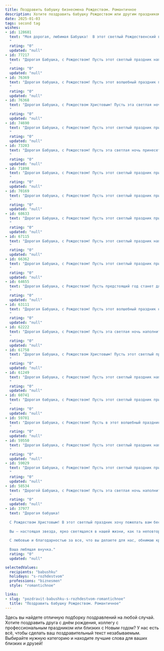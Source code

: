```yaml
---
title: Поздравить бабушку бизнесмена Рождеством. Романтичное
description: Хотите поздравить бабушку Рождеством или другим праздником? Наш ИИ создаст незабываемое поздравление, а вы обязательно выделитесь среди других.  
date: 2025-01-03
tags: second tag
wishes:
- id: 128681
  text: "Моя дорогая, любимая Бабушка!  В этот светлый Рождественский вечер, когда звёзды светят особенно ярко, я хочу пожелать тебе безграничного счастья, душевного тепла и  любви, которая согревает сильнее любого камина. Пусть твой дом всегда будет полон радости и уюта, как и твоё сердце, наполненное бесценным опытом и мудростью.  Пусть Рождество принесёт тебе мир, спокойствие и исполнение всех самых заветных желаний.  Ты — мой светлый маяк, моя любовь и вдохновение.  С Рождеством тебя, моя драгоценная!
  "
  rating: "0"
  updated: "null"
- id: 77217
  text: "Дорогая Бабушка, с Рождеством! Пусть этот светлый праздник наполнит ваш дом теплом и любовью, как ваши руки всегда согревали нас своим вниманием. Пусть каждый день вашей жизни станет прекрасным подарком, как ваши мудрые советы стали подарком для нас.  С любовью и благодарностью, ваши внуки.
  "
  rating: "0"
  updated: "null"
- id: 76369
  text: "Дорогая бабушка, с Рождеством! Пусть этот волшебный праздник принесет в твою жизнь уют, тепло и свет. Пусть твоя душа сияет от любви и радости, а сердце наполнится покоем и гармонией. Пусть твоя жизнь всегда будет согрета заботой и любовью близких людей.
  "
  rating: "0"
  updated: "null"
- id: 76368
  text: "Дорогая Бабушка, с Рождеством Христовым! Пусть эта светлая ночь принесет в твою жизнь тепло, уют и радость, как сияние рождественской звезды. Пусть твоя душа согревается добротой и любовью, а сердце наполняется безграничным счастьем. Пусть твои мечты исполняются, как чудеса в рождественскую ночь!
  "
  rating: "0"
  updated: "null"
- id: 74690
  text: "Дорогая Бабушка, с Рождеством! Пусть этот светлый праздник принесет в вашу жизнь тепло, любовь и уют, а каждый день будет наполнен радостью и счастьем.  Пусть ваш бизнес процветает, а душа всегда будет согрета любовью близких.  С Рождеством, моя дорогая!
  "
  rating: "0"
  updated: "null"
- id: 73203
  text: "Дорогая Бабушка, с Рождеством! Пусть эта светлая ночь принесет в твой дом уют, тепло  и тихую радость. Пусть звезды, сияющие на небе, освещают твой путь, а рождественские чудеса окутывают тебя любовью и заботой. Желаю тебе крепкого здоровья, мирного неба над головой и исполнения всех желаний. Пусть Рождество станет началом новой, счастливой главы в твоей жизни!
  "
  rating: "0"
  updated: "null"
- id: 71898
  text: "Дорогая Бабушка, с Рождеством! Пусть этот светлый праздник принесет в твою жизнь покой, любовь и ощущение тепла.  Пусть удача всегда сопутствует тебе, и  моя  любовь  тебе  будет  как  яркая  звезда,  освещающая  твои  дни.
  "
  rating: "0"
  updated: "null"
- id: 70169
  text: "Дорогая бабушка, с Рождеством! Пусть этот светлый праздник принесет в твою жизнь тепло, уют и безграничную любовь, как те чувства, которые ты даришь нам с такой щедростью. Пусть твои мечты сбудутся, а сердце всегда будет полно радости и света!
  "
  rating: "0"
  updated: "null"
- id: 68633
  text: "Дорогая Бабушка, с Рождеством! Пусть этот светлый праздник принесет в твою жизнь  спокойствие, тепло и любовь.  Желаю тебе  здоровья, радости и исполнения всех желаний. Пусть твоя душа всегда сияет  словно рождественская звезда!
  "
  rating: "0"
  updated: "null"
- id: 67115
  text: "Дорогая Бабушка, с Рождеством! Пусть этот светлый праздник наполнит твой дом теплом, любовью и счастьем, как уютный плед в морозный вечер. Желаю тебе крепкого здоровья, благополучия и пусть каждый день будет наполнен радостными мгновениями, как блеск праздничных огней!
  "
  rating: "0"
  updated: "null"
- id: 66362
  text: "Дорогая Бабушка, с Рождеством! Пусть этот светлый праздник принесет в твою жизнь теплоту, уют и исполнение всех желаний. Пусть твой бизнес процветает, а сердце всегда будет наполнено любовью и радостью.
  "
  rating: "0"
  updated: "null"
- id: 64655
  text: "Дорогая Бабушка, с Рождеством! Пусть предстоящий год станет для тебя чудесным, полным любви, тепла и радости. Хочу пожелать тебе крепкого здоровья, чтобы ты всегда была окружена заботой и вниманием, и чтобы твоя бизнес-империя процветала!
  "
  rating: "0"
  updated: "null"
- id: 63111
  text: "Дорогая Бабушка, с Рождеством! Пусть этот волшебный праздник наполнит Ваш дом теплом, любовью и нежной праздничной атмосферой. Пусть все ваши мечты и надежды сбываются, как в сказке, а в сердце всегда царит мир и спокойствие. С любовью и благодарностью, ваш любящий внук/внучка.
  "
  rating: "0"
  updated: "null"
- id: 62222
  text: "Дорогая Бабушка, с Рождеством! Пусть эта светлая ночь наполнит ваш дом теплом, любовью и радостью, а Рождественская звезда укажет путь к новым, прекрасным свершениям! Пусть бизнес процветает, а сердце всегда хранит мир и покой. С любовью и искренним уважением!
  "
  rating: "0"
  updated: "null"
- id: 61758
  text: "Дорогая Бабушка, с Рождеством Христовым! Пусть этот светлый праздник принесет в твою жизнь мир, любовь и благополучие. Пусть каждая минута твоего дня будет наполнена радостью и теплом. Желаю тебе крепкого здоровья, неиссякаемой энергии и чтобы все твои мечты сбывались.
  "
  rating: "0"
  updated: "null"
- id: 61249
  text: "Дорогая Бабушка, с Рождеством! Пусть этот светлый праздник наполнит Ваш дом теплом, любовью и добрыми пожеланиями. Пусть Ваш бизнес процветает, а близкие дарят Вам радость и заботу. Счастья Вам, здоровья и долгих лет!
  "
  rating: "0"
  updated: "null"
- id: 60741
  text: "Дорогая бабушка, с Рождеством! Пусть этот светлый праздник принесет тебе мир, любовь и радость. Ты – самый ценный человек в моей жизни, и я бесконечно благодарен за твою доброту, мудрость и любовь. Пусть твоя душа будет согрета теплом праздничной атмосферы, а сердце –  вечным огоньком любви. Пусть твоя бизнес-империя процветает, а ты наслаждаешься заслуженным покоем и счастьем.
  "
  rating: "0"
  updated: "null"
- id: 59781
  text: "Дорогая Бабушка, с Рождеством! Пусть в этот волшебный праздник в твоем сердце царит мир и любовь, а  душа согревается теплыми воспоминаниями и надеждой на светлое будущее. Пусть рядом всегда будут близкие люди, а твой жизненный путь будет полон радости и благополучия. Искренне люблю тебя!
  "
  rating: "0"
  updated: "null"
- id: 59550
  text: "Дорогая Бабушка, с Рождеством! Пусть этот светлый праздник наполнит Вашу жизнь теплом, радостью и любовью.  Пусть ваш бизнес процветает, а сердце всегда будет молодо и открыто для новых волшебных моментов.
  "
  rating: "0"
  updated: "null"
- id: 59029
  text: "Дорогая Бабушка, с Рождеством! Пусть этот светлый праздник принесет в твою жизнь мир, любовь и волшебство, как в ту самую ночь, когда родилась звезда надежды. Пусть твоё сердце согревают тепло семейного очага и любовь близких, а каждый день дарит новые радости и достижения, как в твоём успешном деловом мире.
  "
  rating: "0"
  updated: "null"
- id: 58534
  text: "Дорогой Бабушка, с Рождеством! Пусть эта светлая ночь наполнит твой дом любовью, теплом и добрыми чудесами. Желаю тебе крепкого здоровья, неиссякаемого оптимизма и безграничного счастья. Пусть твоя душа всегда будет так же прекрасна, как зимнее небо, усеянное звездами.
  "
  rating: "0"
  updated: "null"
- id: 37977
  text: "Дорогая бабушка!
  
  С Рождеством Христовым! В этот светлый праздник хочу пожелать вам бесконечного счастья, здоровья, любви и тепла. Пусть каждый день приносит вам радость, а в сердце всегда живет надежда и вера в лучшее.
  
  Вы — настоящая звезда, ярко светящаяся в нашей жизни, как та неповторимая рождественская искра. Пусть ваши мечты сбываются, как волшебство, и любое начинание приносит успех и достаток.
  
  С любовью и благодарностью за все, что вы делаете для нас, обнимаю крепко!
  
  Ваша любящая внучка."
  rating: "0"
  updated: "null"

selectedValues:
  recipients: "babushku"
  holidays: "s-rozhdestvom"
  professions: "biznesmen"
  style: "romantichnoe"

links:
- slug: "pozdravit-babushku-s-rozhdestvom-romantichnoe"
  title: "Поздравить бабушку Рождеством. Романтичное"
---
```


Здесь вы найдете отличную подборку поздравлений на любой случай.
Хотите поздравить друга с днём рождения, коллегу с профессиональным праздником или близких с Новым годом? У нас есть всё, чтобы сделать ваш поздравительный текст незабываемым. Выбирайте нужную категорию и находите лучшие слова для ваших близких и друзей!
